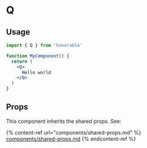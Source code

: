 # Q

## Usage

```jsx
import { Q } from 'honorable'

function MyComponent() {
  return (
    <Q>
      Hello world
    </Q>
  )
}
```

## Props

This component inherits the shared props. See:

{% content-ref url="components/shared-props.md" %}
[components/shared-props.md](components/shared-props.md)
{% endcontent-ref %}


